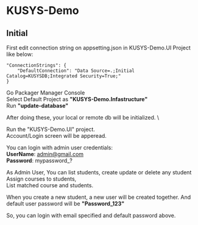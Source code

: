 # KUSYS-Demo

## Initial

First edit connection string on appsetting.json in KUSYS-Demo.UI Project like below:
```
"ConnectionStrings": {
    "DefaultConnection": "Data Source=.;Initial Catalog=KUSYSDB;Integrated Security=True;"
}
```

Go Packager Manager Console \
Select Default Project as **"KUSYS-Demo.Infastructure"** \
Run  **"update-database"**

After doing these, your local or remote db will be initialized. \

Run the "KUSYS-Demo.UI" project. \
Account/Login screen will be apperead.

You can login with admin user credentials: \
**UserName**: admin@gmail.com \
**Password**: mypassword_?  

As Admin User,
You can list students, create update or delete any student \
Assign courses to students, \
List matched course and students.

When you create a new student, a new user will be created together.
And default user password will be **"Password_123"**

So, you can login with email specified and default password above.










